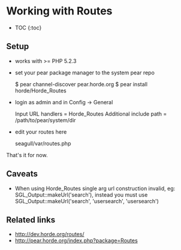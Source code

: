 <!-- Name: Howto/Routes -->
<!-- Version: 16 -->
<!-- Last-Modified: 2011/06/21 09:48:19 -->
<!-- Author: henryjuan -->

# Working with Routes
* TOC
{:toc}

## Setup
 * works with \>= PHP 5.2.3 
 * set your pear package manager to the system pear repo


	$ pear channel-discover pear.horde.org
	$ pear install horde/Horde\_Routes

 * login as admin and in Config -\> General 


	Input URL handlers = Horde\_Routes
	Additional include path = /path/to/pear/system/dir

 * edit your routes here


	seagull/var/routes.php


That's it for now.

## Caveats
 * When using Horde\_Routes single arg url construction invalid, eg: SGL\_Output::makeUrl('search'), instead you must use SGL\_Output::makeUrl('search', 'usersearch', 'usersearch')

## Related links
 * http://dev.horde.org/routes/
 * http://pear.horde.org/index.php?package=Routes

